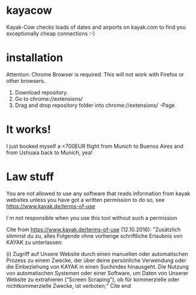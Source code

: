 # kayacow
Kayak-Cow checks loads of dates and airports on kayak.com to find you exceptionally cheap connections :-)

# installation

Attention: Chrome Browser is required. This will not work with Firefox or other browsers. 

1. Download repository.
2. Go to chrome://extensions/
3. Drag and drop repository folder into chrome://extensions/ -Page

# It works!
I just booked myself a <700EUR flight from Munich to Buenos Aires and from Ushuaia back to Munich, yea!

# Law stuff
You are not allowed to use any software that reads information from kayak websites unless you have got a written permission to do so, see https://www.kayak.de/terms-of-use

I´m not responsible when you use this tool without such a permission

Cite from https://www.kayak.de/terms-of-use (12.10.2016): 
"Zusätzlich stimmst du zu, alles Folgende ohne vorherige schriftliche Erlaubnis von KAYAK zu unterlassen:

(i) Zugriff auf Unsere Website durch einen manuellen oder automatischen Prozess zu einem Zwecke, der über deine persönliche Verwendung oder die Einbeziehung von KAYAK in einen Suchindex hinausgeht. Die Nutzung von automatischen Systemen oder einer Software, um Daten von Unserer Website zu extrahieren (“Screen Scraping”), ob für kommerzielle oder nichtkommerzielle Zwecke, ist verboten;"
Cite end
